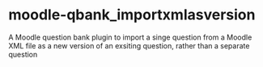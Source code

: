 # moodle-qbank_importxmlasversion
A Moodle question bank plugin to import a singe question from a Moodle XML file as a new version of an exsiting question, rather than a separate question
